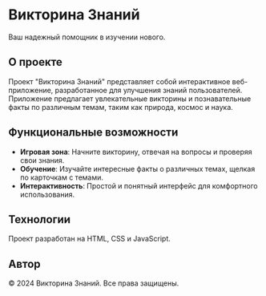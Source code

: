 # Викторина Знаний

Ваш надежный помощник в изучении нового.

## О проекте

Проект "Викторина Знаний" представляет собой интерактивное веб-приложение, разработанное для улучшения знаний пользователей. Приложение предлагает увлекательные викторины и познавательные факты по различным темам, таким как природа, космос и наука.

## Функциональные возможности

- **Игровая зона**: Начните викторину, отвечая на вопросы и проверяя свои знания.
- **Обучение**: Изучайте интересные факты о различных темах, щелкая по карточкам с темами.
- **Интерактивность**: Простой и понятный интерфейс для комфортного использования.

## Технологии

Проект разработан на HTML, CSS и JavaScript.

## Автор

© 2024 Викторина Знаний. Все права защищены.